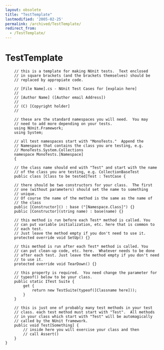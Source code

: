 ```yaml
---
layout: obsolete
title: "TestTemplate"
lastmodified: '2005-02-25'
permalink: /archived/TestTemplate/
redirect_from:
  - /TestTemplate/
---
```


TestTemplate
============


        // this is a template for making NUnit tests.  Text enclosed 
        // in square brackets (and the brackets themselves) should be 
        // replaced by appropiate code.

        // [File Name].cs - NUnit Test Cases for [explain here]
        //
        // [Author Name] ([Author email Address])
        //
        // (C) [Copyright holder]
        // 

        // these are the standard namespaces you will need.  You may 
        // need to add more depending on your tests.
        using NUnit.Framework;
        using System;

        // all test namespaces start with "MonoTests."  Append the 
        // Namespace that contains the class you are testing, e.g. 
        // MonoTests.System.Collections
        namespace MonoTests.[Namespace]
        {

        // the class name should end with "Test" and start with the name 
        // of the class you are testing, e.g. CollectionBaseTest
        public class [Class to be tested]Test : TestCase {
        
        // there should be two constructors for your class.  The first 
        // one (without parameters) should set the name to something 
        // unique.
        // Of course the name of the method is the same as the name of 
        // the class
        public [Constructor]() : base ("[Namespace.Class]") {}
        public [Constructor](string name) : base(name) {}

        // this method is run before each Test* method is called. You 
        // can put variable initialization, etc. here that is common to 
        // each test.
        // Just leave the method empty if you don't need to use it.
        protected override void SetUp() {}

        // this method is run after each Test* method is called. You 
        // can put clean-up code, etc. here.  Whatever needs to be done 
        // after each test. Just leave the method empty if you don't need 
        // to use it.
        protected override void TearDown() {}

        // this property is required.  You need change the parameter for
        // typeof() below to be your class.
        public static ITest Suite {
            get { 
                return new TestSuite(typeof([Classname here])); 
            }
        }

        // this is just one of probably many test methods in your test 
        // class. each test method must start with "Test".  All methods 
        // in your class which start with "Test" will be automagically 
        // called by the NUnit framework.
        public void Test[Something] {
            // inside here you will exercise your class and then 
            // call Assert()
        }
    }

